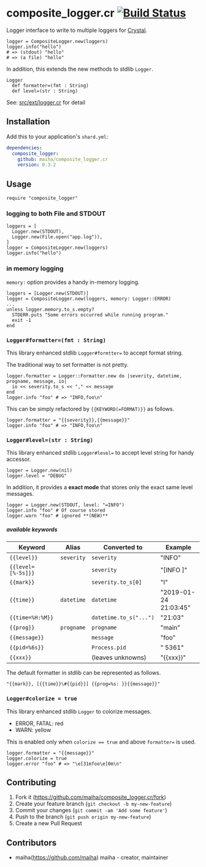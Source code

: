 # composite_logger.cr [![Build Status](https://travis-ci.org/maiha/composite_logger.cr.svg?branch=master)](https://travis-ci.org/maiha/composite_logger.cr)

Logger interface to write to multiple loggers for [Crystal](http://crystal-lang.org/).

```crystal
logger = CompositeLogger.new(loggers)
logger.info("hello")
# => (stdout) "hello"
# => (a file) "hello"
```

In addition, this extends the new methods to stdlib `Logger`.
```
Logger
  def formatter=(fmt : String)
  def level=(str : String)
```

See: [src/ext/logger.cr](./src/ext/logger.cr) for detail

## Installation

Add this to your application's `shard.yml`:

```yaml
dependencies:
  composite_logger:
    github: maiha/composite_logger.cr
    version: 0.3.2
```

## Usage

```crystal
require "composite_logger"
```

### logging to both File and STDOUT

```crystal
loggers = [
  Logger.new(STDOUT),
  Logger.new(File.open("app.log")),
]
logger = CompositeLogger.new(loggers)
logger.info("hello")
```

### in memory logging

`memory:` option provides a handy in-memory logging.

```crystal
loggers = [Logger.new(STDOUT)]
logger = CompositeLogger.new(loggers, memory: Logger::ERROR)
...
unless logger.memory.to_s.empty?
  STDERR.puts "Some errors occurred while running program."
  exit -1
end
```

### `Logger#formatter=(fmt : String)`

This library enhanced stdlib `Logger#formtter=` to accept format string.

The traditional way to set formatter is not pretty.
```crystal
logger.formatter = Logger::Formatter.new do |severity, datetime, progname, message, io|
  io << severity.to_s << "," << message
end
logger.info "foo" # => "INFO,foo\n"
```

This can be simply refactored by `{{KEYWORD(=FORMAT)}}` as follows.
```crystal
logger.formatter = "{{severity}},{{message}}"
logger.info "foo" # => "INFO,foo\n"
```

### `Logger#level=(str : String)`

This library enhanced stdlib `Logger#level=` to accept level string for handy accessor.

```crystal
logger = Logger.new(nil)
logger.level = "DEBUG"
```

In addition, it provides a **exact mode** that stores only the exact same level messages.

```crytsal
logger = Logger.new(STDOUT, level: "=INFO")
logger.info "foo" # Of course stored
logger.warn "foo" # ignored **(NEW)**
```

##### available keywords

|Keyword           |Alias     | Converted to          | Example               |
|------------------|----------|-----------------------|-----------------------|
|`{{level}}`       |`severity`|`severity`             | "INFO"                |
|`{{level=[%-5s]}}`|          |`severity`             | "[INFO ]"             |
|`{{mark}}`        |          |`severity.to_s[0]`     | "I"                   |
|`{{time}}`        |`datetime`|`datetime`             | "2019-01-24 21:03:45" |
|`{{time=%H:%M}}`  |          |`datetime.to_s("...")` | "21:03"               |
|`{{prog}}`        |`progname`|`progname`             | "main"                |
|`{{message}}`     |          |`message`              | "foo"                 |
|`{{pid=%6s}}`     |          |`Process.pid`          | "  5361"              |
|`{{xxx}}`         |          | (leaves unknowns)     | "{{xxx}}"             |

The default formatter in stdlib can be represented as follows.
```crystal
"{{mark}}, [{{time}}\#{{pid}}] {{prog=%s: }}{{message}}"
```

### `Logger#colorize = true`

This library enhanced stdlib `Logger` to colorize messages.

- ERROR, FATAL: red
- WARN: yellow

This is enabled only when `colorize == true` and above `formatter=` is used.

```crystal
logger.formatter = "{{message}}"
logger.colorize = true
logger.error "foo" # => "\e[31mfoo\e[0m\n"
```

## Contributing

1. Fork it (<https://github.com/maiha/composite_logger.cr/fork>)
2. Create your feature branch (`git checkout -b my-new-feature`)
3. Commit your changes (`git commit -am 'Add some feature'`)
4. Push to the branch (`git push origin my-new-feature`)
5. Create a new Pull Request

## Contributors

- maiha(https://github.com/maiha) maiha - creator, maintainer
